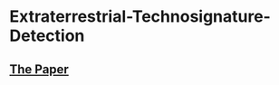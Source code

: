 # Extraterrestrial-Technosignature-Detection

## [The Paper](Extraterrestrial_Technosignature_Detection_Using_Deep_Learning.pdf)

